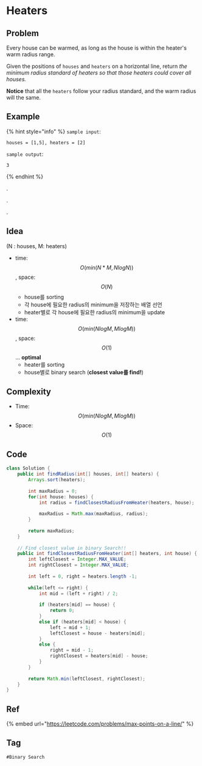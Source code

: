 # Heaters

## Problem

Every house can be warmed, as long as the house is within the heater's warm radius range. 

Given the positions of `houses` and `heaters` on a horizontal line, return _the minimum radius standard of heaters so that those heaters could cover all houses._

**Notice** that all the `heaters` follow your radius standard, and the warm radius will the same.





## Example

{% hint style="info" %}
`sample input`: 

```text
houses = [1,5], heaters = [2]
```

`sample output`: 

```text
3
```
{% endhint %}



.

.

.



## Idea

\(N : houses, M: heaters\)

* time: $$O(min(N*M, NlogN))$$, space: $$O(N)$$
  * house를 sorting
  * 각 house에 필요한 radius의 minimum을 저장하는 배열 선언
  * heater별로 각 house에 필요한 radius의 minimum을 update
* time: $$O(min(NlogM, MlogM))$$, space: $$O(1)$$... **optimal**
  * heater를 sorting
  * house별로 binary search \(**closest value를 find!**\)

## Complexity

* Time: $$O(min(NlogM, MlogM))$$
* Space: $$O(1)$$

## Code 

```java
class Solution {
    public int findRadius(int[] houses, int[] heaters) {
        Arrays.sort(heaters);
        
        int maxRadius = 0;
        for(int house: houses) {
            int radius = findClosestRadiusFromHeater(heaters, house);
             
            maxRadius = Math.max(maxRadius, radius);
        }
        
        return maxRadius;
    }
    
    // Find closest value in binary Search!!
    public int findClosestRadiusFromHeater(int[] heaters, int house) {
        int leftClosest = Integer.MAX_VALUE;
        int rightClosest = Integer.MAX_VALUE;
        
        int left = 0, right = heaters.length -1;
        
        while(left <= right) {
            int mid = (left + right) / 2;
            
            if (heaters[mid] == house) {
                return 0;
            }
            else if (heaters[mid] < house) {
                left = mid + 1;
                leftClosest = house - heaters[mid];
            }
            else {
                right = mid - 1;
                rightClosest = heaters[mid] - house;
            }
        }
        
        return Math.min(leftClosest, rightClosest);
    }
}
```

## Ref

{% embed url="https://leetcode.com/problems/max-points-on-a-line/" %}



## Tag

`#Binary Search` 

